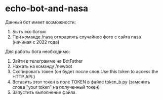 # echo-bot-and-nasa
Данный бот имеет возможности: 
  1) Быть эхо ботом
  2) При команде /nasa отправлять случайное фото с сайта nasa (начиная с 2022 года)
  
Для работы бота необходимо:
  1) Зайти в телеграмме на BotFather
  2) Нажать на команду /newbot
  3) Скопировать токен (он будет после слов Use this token to access the HTTP API:)
  4) Вставить этот токен в поле TOKEN в файле token_b.py (заменить слова "your token" на полученный токен)
  5) Запустить выполнение файла.
  
